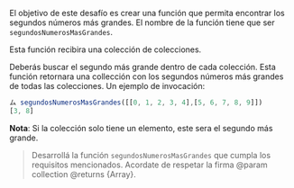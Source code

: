 El objetivo de este desafío es crear una función que permita encontrar los segundos números más grandes. El nombre de la función tiene que ser `segundosNumerosMasGrandes`.

Esta función recibira una colección de colecciones. 

Deberás buscar el segundo más grande dentro de cada colección. Esta función retornara una collección con
los segundos números más grandes de todas las colecciones. Un ejemplo de invocación:

```javascript
ム segundosNumerosMasGrandes([[0, 1, 2, 3, 4],[5, 6, 7, 8, 9]])
[3, 8]
```

**Nota**: Si la colección solo tiene un elemento, este sera el segundo más grande.

> Desarrollá la función `segundosNumerosMasGrandes` que cumpla los requisitos mencionados. Acordate de respetar la firma @param collection @returns {Array}.
